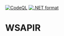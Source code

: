 [![CodeQL](https://github.com/OTopCat/WSAPIR/actions/workflows/github-code-scanning/codeql/badge.svg?branch=dev)](https://github.com/OTopCat/WSAPIR/actions/workflows/github-code-scanning/codeql) [![.NET format](https://github.com/OTopCat/WSAPIR/actions/workflows/lint.yml/badge.svg?branch=dev)](https://github.com/OTopCat/WSAPIR/actions/workflows/lint.yml)

# WSAPIR
 
